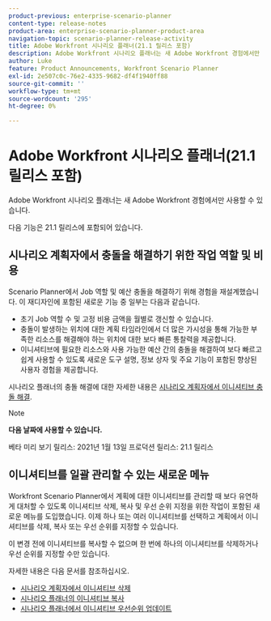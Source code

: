 ```yaml
---
product-previous: enterprise-scenario-planner
content-type: release-notes
product-area: enterprise-scenario-planner-product-area
navigation-topic: scenario-planner-release-activity
title: Adobe Workfront 시나리오 플래너(21.1 릴리스 포함)
description: Adobe Workfront 시나리오 플래너는 새 Adobe Workfront 경험에서만 사용할 수 있습니다.
author: Luke
feature: Product Announcements, Workfront Scenario Planner
exl-id: 2e507c0c-76e2-4335-9682-df4f1940ff88
source-git-commit: ''
workflow-type: tm+mt
source-wordcount: '295'
ht-degree: 0%

---
```


# Adobe Workfront 시나리오 플래너(21.1 릴리스 포함)

Adobe Workfront 시나리오 플래너는 새 Adobe Workfront 경험에서만 사용할 수 있습니다.

다음 기능은 21.1 릴리스에 포함되어 있습니다.

## 시나리오 계획자에서 충돌을 해결하기 위한 작업 역할 및 비용

Scenario Planner에서 Job 역할 및 예산 충돌을 해결하기 위해 경험을 재설계했습니다. 이 재디자인에 포함된 새로운 기능 중 일부는 다음과 같습니다.

* 초기 Job 역할 수 및 고정 비용 금액을 월별로 갱신할 수 있습니다.
* 충돌이 발생하는 위치에 대한 계획 타임라인에서 더 많은 가시성을 통해 가능한 부족한 리소스를 해결해야 하는 위치에 대한 보다 빠른 통찰력을 제공합니다.
* 이니셔티브에 필요한 리소스와 사용 가능한 예산 간의 충돌을 해결하여 보다 빠르고 쉽게 사용할 수 있도록 새로운 도구 설명, 정보 상자 및 주요 기능이 포함된 향상된 사용자 경험을 제공합니다.

시나리오 플래너의 충돌 해결에 대한 자세한 내용은 [시나리오 계획자에서 이니셔티브 충돌 해결](../../../scenario-planner/resolve-conflicts-in-sp.md).

>[!NOTE]
>
>**다음 날짜에 사용할 수 있습니다.**
>
>베타 미리 보기 릴리스: 2021년 1월 13일
프로덕션 릴리스: 21.1 릴리스

## 이니셔티브를 일괄 관리할 수 있는 새로운 메뉴

Workfront Scenario Planner에서 계획에 대한 이니셔티브를 관리할 때 보다 유연하게 대처할 수 있도록 이니셔티브 삭제, 복사 및 우선 순위 지정을 위한 작업이 포함된 새로운 메뉴를 도입했습니다. 이제 하나 또는 여러 이니셔티브를 선택하고 계획에서 이니셔티브를 삭제, 복사 또는 우선 순위를 지정할 수 있습니다.

이 변경 전에 이니셔티브를 복사할 수 없으며 한 번에 하나의 이니셔티브를 삭제하거나 우선 순위를 지정할 수만 있습니다.

자세한 내용은 다음 문서를 참조하십시오.

* [시나리오 계획자에서 이니셔티브 삭제](../../../scenario-planner/delete-initiatives.md)
* [시나리오 플래너의 이니셔티브 복사](../../../scenario-planner/copy-initiatives.md)
* [시나리오 플래너에서 이니셔티브 우선순위 업데이트](../../../scenario-planner/prioritize-initiatives.md)

